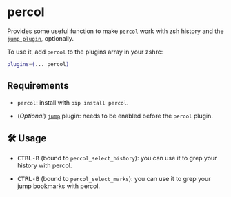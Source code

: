 # percol

Provides some useful function to make [`percol`](HTTPS://GitHub.Com/mooz/percol)
work with zsh history and the
[`jump plugin`](HTTPS://GitHub.Com/ohmyzsh/ohmyzsh/tree/master/plugins/jump),
optionally.

To use it, add `percol` to the plugins array in your zshrc:

```zsh
plugins=(... percol)
```

## Requirements

-   `percol`: install with `pip install percol`.

-   (_Optional_)
    [`jump`](HTTPS://GitHub.Com/ohmyzsh/ohmyzsh/tree/master/plugins/jump)
    plugin: needs to be enabled before the `percol` plugin.

## 🛠️ Usage

-   <kbd>CTRL-R</kbd> (bound to `percol_select_history`): you can use it to grep
    your history with percol.

-   <kbd>CTRL-B</kbd> (bound to `percol_select_marks`): you can use it to grep
    your jump bookmarks with percol.
